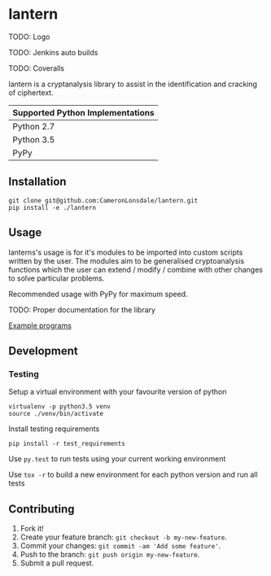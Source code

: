 # lantern

TODO: Logo

TODO: Jenkins auto builds

TODO: Coveralls

lantern is a cryptanalysis library to assist in the identification and cracking of ciphertext.

| Supported Python Implementations |
| ---------------------------------|
| Python 2.7                       |
| Python 3.5                       |
| PyPy                             |

## Installation
```
git clone git@github.com:CameronLonsdale/lantern.git
pip install -e ./lantern
```

## Usage

lanterns's usage is for it's modules to be imported into custom scripts written by the user. The modules aim to be generalised cryptoanalysis functions which the user can extend / modify / combine with other changes to solve particular problems.

Recommended usage with PyPy for maximum speed.

TODO: Proper documentation for the library

[Example programs](examples)

## Development

### Testing

Setup a virtual environment with your favourite version of python

```
virtualenv -p python3.5 venv
source ./venv/bin/activate
```

Install testing requirements

`pip install -r test_requirements`

Use `py.test` to run tests using your current working environment

Use `tox -r` to build a new environment for each python version and run all tests

## Contributing

1. Fork it!
2. Create your feature branch: `git checkout -b my-new-feature`.
3. Commit your changes: `git commit -am 'Add some feature'`.
4. Push to the branch: `git push origin my-new-feature`.
5. Submit a pull request.
